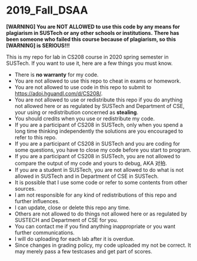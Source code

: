 # 2019_Fall_DSAA
**[WARNING] You are NOT ALLOWED to use this code by any means for plagiarism in SUSTech or any other schools or institutions.**
**There has been someone who failed this course because of plagiarism, so this [WARNING] is SERIOUS!!!**

This is my repo for lab in CS208 course in 2020 spring semester in SUSTech. If you want to use it, here are a few things you must know.

- There is **no warranty** for my code.
- You are not allowed to use this repo to cheat in exams or homework.
- You are not allowed to use code in this repo to submit to https://adoj.hguandl.com/d/CS208/.
- You are not allowed to use or redistribute this repo if you do anything not allowed here or as regulated by SUSTech and Department of CSE, your using or redistribution concerned as **stealing**.
- You should credits when you use or redistribute my code.
- If you are a participant of CS208 in SUSTech, only when you spend a long time thinking independently the solutions are you encouraged to refer to this repo.
- If you are a participant of CS208 in SUSTech and you are coding for some questions, you have to close my code before you start to program.
- If you are a participant of CS208 in SUSTech, you are not allowed to compare the output of my code and yours to debug, AKA 对拍.
- If you are a student in SUSTech, you are not allowed to do what is not allowed in SUSTech and in Department of CSE in SUSTech.
- It is possible that I use some code or refer to some contents from other sources.
- I am not responsible for any kind of redistributions of this repo and further influences.
- I can update, close or delete this repo any time.
- Others are not allowed to do things not allowed here or as regulated by SUSTECH and Department of CSE for you.
- You can contact me if you find anything inappropriate or you want further communications.
- I will do uploading for each lab after it is overdue.
- Since changes in grading policy, my code uploaded my not be correct. It may merely pass a few testcases and get part of scores.
